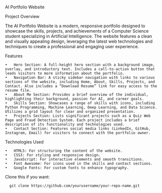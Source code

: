 AI Portfolio Website

Project Overview

The AI Portfolio Website is a modern, responsive portfolio designed to showcase the skills, projects, and achievements of a Computer Science student specializing in Artificial Intelligence. The website features a clean and visually appealing design, leveraging the latest web technologies and techniques to create a professional and engaging user experience.

Features

	•	Hero Section: A full-height hero section with a background image, overlay, and introductory text. Includes a call-to-action button that leads visitors to more information about the portfolio.
	•	Navigation Bar: A sticky sidebar navigation with links to various sections of the website, including Home, About, Skills, Projects, and Contact. Also includes a “Download Resume” link for easy access to the resume file.
	•	About Me Section: Provides a brief overview of the individual, highlighting their background, passion for AI, and career goals.
	•	Skills Section: Showcases a range of skills with icons, including Python Programming, Machine Learning, Deep Learning, and Data Science. Utilizes a grid layout for clear and organized presentation.
	•	Projects Section: Lists significant projects such as a Quiz Web Page and Fraud Detection System. Each project includes a brief description of its functionality and technologies used.
	•	Contact Section: Features social media links (LinkedIn, GitHub, Instagram, Email) for visitors to connect with the portfolio owner.

Technologies Used

	•	HTML5: For structuring the content of the website.
	•	CSS3: For styling and responsive design.
	•	JavaScript: For interactive elements and smooth transitions.
	•	Font Awesome: For icons used in the skills and contact sections.
	•	Google Fonts: For custom fonts to enhance typography.


Clone this if you want: 

      git clone https://github.com/yourusername/your-repo-name.git
